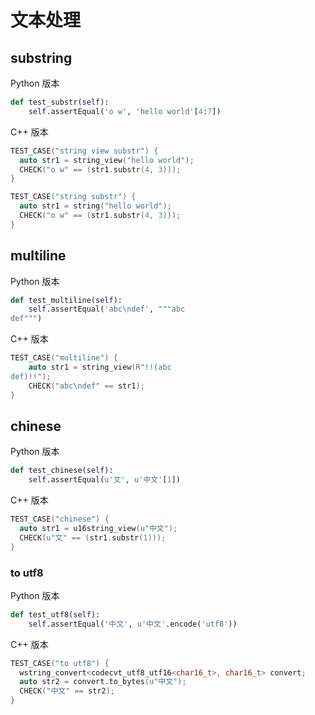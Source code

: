 # 文本处理

## substring

Python 版本

```python
def test_substr(self):
    self.assertEqual('o w', 'hello world'[4:7])
```

C++ 版本

```c++
TEST_CASE("string view substr") {
  auto str1 = string_view("hello world");
  CHECK("o w" == (str1.substr(4, 3)));
}

TEST_CASE("string substr") {
  auto str1 = string("hello world");
  CHECK("o w" == (str1.substr(4, 3)));
}
```

## multiline

Python 版本

```python
def test_multiline(self):
    self.assertEqual('abc\ndef', """abc
def""")
```
C++ 版本

```c++
TEST_CASE("multiline") {
    auto str1 = string_view(R"!!(abc
def)!!");
    CHECK("abc\ndef" == str1);
}
```

## chinese

Python 版本

```python
def test_chinese(self):
    self.assertEqual(u'文', u'中文'[1])
```
C++ 版本

```c++
TEST_CASE("chinese") {
  auto str1 = u16string_view(u"中文");
  CHECK(u"文" == (str1.substr(1)));
}
```

### to utf8

Python 版本

```python
def test_utf8(self):
    self.assertEqual('中文', u'中文'.encode('utf8'))
```

C++ 版本

```c++
TEST_CASE("to utf8") {
  wstring_convert<codecvt_utf8_utf16<char16_t>, char16_t> convert;
  auto str2 = convert.to_bytes(u"中文");
  CHECK("中文" == str2);
}
```